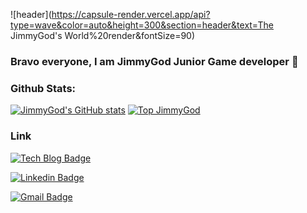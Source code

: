 ![header](https://capsule-render.vercel.app/api?type=wave&color=auto&height=300&section=header&text=The JimmyGod's World%20render&fontSize=90)

### Bravo everyone, I am JimmyGod Junior Game developer 👋

### Github Stats:

[![JimmyGod's GitHub stats](https://github-readme-stats.vercel.app/api?username=theJimmyGod&show_icons=true&theme=tokyonight)](https://github.com/anuraghazra/github-readme-stats)
[![Top JimmyGod](https://github-readme-stats.vercel.app/api/top-langs/?username=theJimmyGod&show_icons=true&theme=tokyonight)](https://github.com/anuraghazra/github-readme-stats)

### Link
  [![Tech Blog Badge](http://img.shields.io/badge/-Tech%20blog-black?style=flat-square&logo=github&link=https://TheJimmyGod.github.io/)](https://TheJimmyGod.github.io/)
	
  [![Linkedin Badge](https://img.shields.io/badge/-LinkedIn-blue?style=flat-square&logo=Linkedin&logoColor=white&link=https://www.linkedin.com/in/minjang-jin-475860179/)](https://www.linkedin.com/in/minjang-jin-475860179/)
	
  [![Gmail Badge](https://img.shields.io/badge/Gmail-d14836?style=flat-square&logo=Gmail&logoColor=white&link=mailto:minjang115@gmail.com)](mailto:minjang115@gmail.com)
